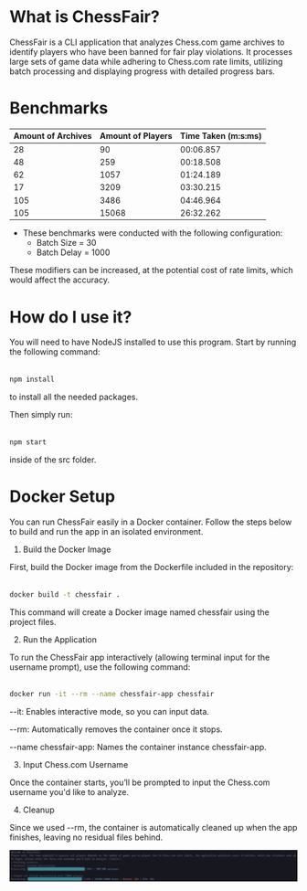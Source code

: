 # What is ChessFair?

ChessFair is a CLI application that analyzes Chess.com game archives to identify players who have been banned for fair play violations. It processes large sets of game data while adhering to Chess.com rate limits, utilizing batch processing and displaying progress with detailed progress bars.

# Benchmarks

| Amount of Archives       | Amount of Players     | Time Taken (m:s:ms) |
|--------------------------|-----------------------|---------------------|
| 28                       | 90                    | 00:06.857           |
| 48                       | 259                   | 00:18.508           |
| 62                       | 1057                  | 01:24.189           |
| 17                       | 3209                  | 03:30.215           |
| 105                      | 3486                  | 04:46.964           |
| 105                      | 15068                 | 26:32.262           |

* These benchmarks were conducted with the following configuration:
    - Batch Size  = 30
    - Batch Delay = 1000

These modifiers can be increased, at the potential cost of rate limits, which would affect the accuracy.

# How do I use it?

You will need to have NodeJS installed to use this program. Start by running the following command:

```bash

npm install

```

to install all the needed packages.

Then simply run:

```bash

npm start

```

inside of the src folder.

# Docker Setup

You can run ChessFair easily in a Docker container. Follow the steps below to build and run the app in an isolated environment.

1. Build the Docker Image

First, build the Docker image from the Dockerfile included in the repository:

```bash

docker build -t chessfair .

```

This command will create a Docker image named chessfair using the project files.

2. Run the Application

To run the ChessFair app interactively (allowing terminal input for the username prompt), use the following command:

```bash

docker run -it --rm --name chessfair-app chessfair

```
--it: Enables interactive mode, so you can input data.

--rm: Automatically removes the container once it stops.

--name chessfair-app: Names the container instance chessfair-app.

3. Input Chess.com Username

Once the container starts, you’ll be prompted to input the Chess.com username you'd like to analyze.

4. Cleanup

Since we used --rm, the container is automatically cleaned up when the app finishes, leaving no residual files behind.


![ChessFair Demo Image](assets/demo.jpg)

